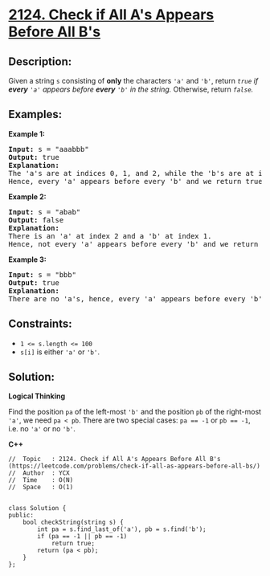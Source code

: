 # [2124. Check if All A's Appears Before All B's](https://leetcode.com/problems/check-if-all-as-appears-before-all-bs/)


## Description:

<p>Given a string <code>s</code> consisting of <strong>only</strong> the characters <code>'a'</code> and <code>'b'</code>, return <em><code>true</code> if <strong>every</strong> <code>'a'</code> appears before <strong>every</strong> <code>'b'</code> in the string.</em> Otherwise, return <em><code>false</code>.</em></p>


## Examples:

<strong>Example 1:</strong>
<pre>
<strong>Input:</strong> s = "aaabbb"
<strong>Output:</strong> true
<strong>Explanation:</strong> 
The 'a's are at indices 0, 1, and 2, while the 'b's are at indices 3, 4, and 5.
Hence, every 'a' appears before every 'b' and we return true.
</pre>

<strong>Example 2:</strong>
<pre>
<strong>Input:</strong> s = "abab"
<strong>Output:</strong> false
<strong>Explanation:</strong> 
There is an 'a' at index 2 and a 'b' at index 1.
Hence, not every 'a' appears before every 'b' and we return false.
</pre>

<strong>Example 3:</strong>
<pre>
<strong>Input:</strong> s = "bbb"
<strong>Output:</strong> true
<strong>Explanation:</strong> 
There are no 'a's, hence, every 'a' appears before every 'b' and we return true.
</pre>


## Constraints:

<ul>
    <li><code>1 &lt;= s.length &lt;= 100</code></li>
    <li><code>s[i]</code> is either <code>'a'</code> or <code>'b'</code>.</li>
</ul>


## Solution:

<strong>Logical Thinking</strong>
<p>Find the position <code>pa</code> of the left-most <code>'b'</code> and the position <code>pb</code> of the right-most <code>'a'</code>, we need <code>pa &lt; pb</code>. There are two special cases: <code>pa == -1</code> or <code>pb == -1</code>, i.e. no <code>'a'</code> or no <code>'b'</code>.</p>


<strong>C++</strong>

```
//  Topic   : 2124. Check if All A's Appears Before All B's (https://leetcode.com/problems/check-if-all-as-appears-before-all-bs/)
//  Author  : YCX
//  Time    : O(N)
//  Space   : O(1)


class Solution {
public:
    bool checkString(string s) {
        int pa = s.find_last_of('a'), pb = s.find('b');
        if (pa == -1 || pb == -1)
            return true;
        return (pa < pb);
    }
};
```
